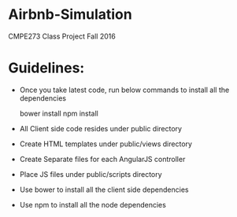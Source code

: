 # Airbnb-Simulation
CMPE273 Class Project Fall 2016 


# Guidelines:

* Once you take latest code, run below commands to install all the dependencies

	bower install
	npm install

- All Client side code resides under public directory

* Create HTML templates under public/views directory

* Create Separate files for each AngularJS controller

* Place JS files under public/scripts directory

* Use bower to install all the client side dependencies

* Use npm to install all the node dependencies 